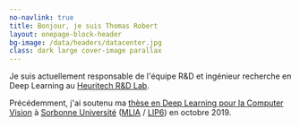 ```yaml
---
no-navlink: true
title: Bonjour, je suis Thomas Robert
layout: onepage-block-header
bg-image: /data/headers/datacenter.jpg
class: dark large cover-image parallax
---
```


Je suis actuellement responsable de l'équipe R&D et ingénieur recherche en Deep Learning au [Heuritech R&D Lab](https://www.heuritech.com/research-development/).

Précédemment, j'ai soutenu ma [thèse en Deep Learning pour la Computer Vision](https://tel.archives-ouvertes.fr/tel-02309812/) à [Sorbonne Université](http://www.sorbonne-universite.fr/) ([MLIA](https://mlia.lip6.fr/) / [LIP6](https://www.lip6.fr/)) en octobre 2019.
